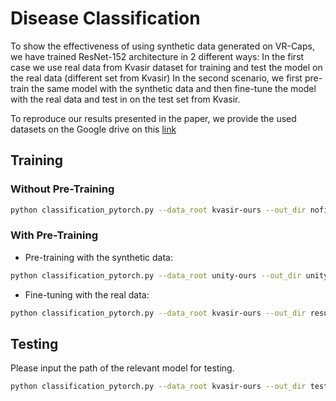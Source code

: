 # Disease Classification

To show the effectiveness of using synthetic data generated on VR-Caps, we have trained ResNet-152 architecture in 2 different ways:
In the first case we use real data from Kvasir dataset for training and test the model on the real data (different set from Kvasir)
In the second scenario, we first pre-train the same model with the synthetic data and then fine-tune the model with the real data and test in on the test set from Kvasir.

To reproduce our results presented in the paper, we provide the used datasets on the Google drive on this [link](https://drive.google.com/drive/folders/1PJvGr9i3G5oe1t_Qw6mwq2YX3QPmk5-T?usp=sharing)

## Training

### Without Pre-Training

```sh
python classification_pytorch.py --data_root kvasir-ours --out_dir nofinetune --tensorboard_dir tensorboard --all_folds training --val_fold validation --action train --num_epochs 10
```
### With Pre-Training
 - Pre-training with the synthetic data:
```sh
python classification_pytorch.py --data_root unity-ours --out_dir unity-pretrain --tensorboard_dir tensorboard --all_folds training --val_fold validation --action train --num_epochs 10
```
 - Fine-tuning with the real data:
```sh
python classification_pytorch.py --data_root kvasir-ours --out_dir results/unity-pretrain-kvasir-finetune --tensorboard_dir tensorboard --all_folds training --val_fold validation --action retrain --num_epochs 10
```
## Testing
Please input the path of the relevant model for testing.

```sh
python classification_pytorch.py --data_root kvasir-ours --out_dir test --tensorboard_dir tensorboard --all_folds training --val_fold validation --action test
```
```
